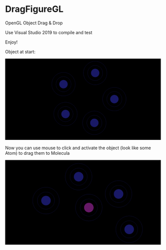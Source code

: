 # DragFigureGL
OpenGL Object Drag &amp; Drop

Use Visual Studio 2019 to compile and test

Enjoy!


Object at start:


![](initial_order.png)


Now you can use mouse to click and activate the object (look like some Atom) 
to drag them to Molecula


![](space_reordering.png)
